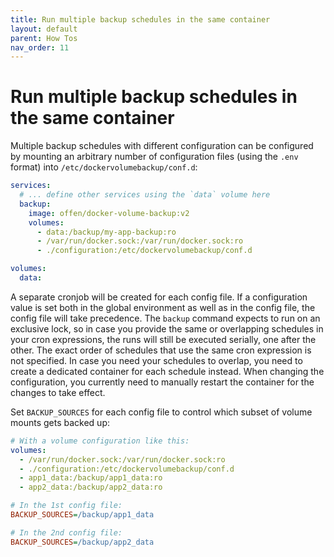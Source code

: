 ```yaml
---
title: Run multiple backup schedules in the same container
layout: default
parent: How Tos
nav_order: 11
---
```


# Run multiple backup schedules in the same container

Multiple backup schedules with different configuration can be configured by mounting an arbitrary number of configuration files (using the `.env` format) into `/etc/dockervolumebackup/conf.d`:

```yml
services:
  # ... define other services using the `data` volume here
  backup:
    image: offen/docker-volume-backup:v2
    volumes:
      - data:/backup/my-app-backup:ro
      - /var/run/docker.sock:/var/run/docker.sock:ro
      - ./configuration:/etc/dockervolumebackup/conf.d

volumes:
  data:
```

A separate cronjob will be created for each config file.
If a configuration value is set both in the global environment as well as in the config file, the config file will take precedence.
The `backup` command expects to run on an exclusive lock, so in case you provide the same or overlapping schedules in your cron expressions, the runs will still be executed serially, one after the other.
The exact order of schedules that use the same cron expression is not specified.
In case you need your schedules to overlap, you need to create a dedicated container for each schedule instead.
When changing the configuration, you currently need to manually restart the container for the changes to take effect.

Set `BACKUP_SOURCES` for each config file to control which subset of volume mounts gets backed up:

```yml
# With a volume configuration like this:
volumes:
  - /var/run/docker.sock:/var/run/docker.sock:ro
  - ./configuration:/etc/dockervolumebackup/conf.d
  - app1_data:/backup/app1_data:ro
  - app2_data:/backup/app2_data:ro
```

```ini
# In the 1st config file:
BACKUP_SOURCES=/backup/app1_data

# In the 2nd config file:
BACKUP_SOURCES=/backup/app2_data
```
